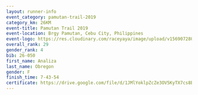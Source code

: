 ```yaml
---
layout: runner-info 
event_category: pamutan-trail-2019 
category_km: 26KM 
event-title: Pamutan Trail 2019 
event-location: Brgy Pamutan, Cebu City, Philippines 
event-logo: https://res.cloudinary.com/raceyaya/image/upload/v1569072806/logo/pamutan-trail_d8abrj.jpg 
overall_rank: 29
gender_rank: 4
bib: 26-050
first_name: Analiza
last_name: Obregon
gender: F
finish_time: 7-43-54
certificate: https://drive.google.com/file/d/1JMlYoklpZcZe3OV5KyTX7cs8BLt3IUi_/view?usp=sharing
---
```

